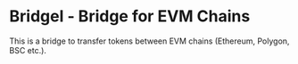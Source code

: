 # Bridgel - Bridge for EVM Chains
This is a bridge to transfer tokens between EVM chains (Ethereum, Polygon, BSC etc.).
